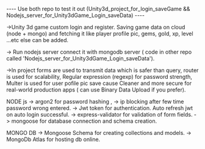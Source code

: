 ---- Use both repo to test it out (Unity3d_project_for_login_saveGame && Nodejs_server_for_Unity3dGame_Login_saveData) ----

->Unity 3d game custom login and register. Saving game data on cloud (node + mongo) and fetching it like player profile pic, gems, gold, xp, level ...etc else can be added.

-> Run nodejs server connect it with mongodb server ( code in other repo called 'Nodejs_server_for_Unity3dGame_Login_saveData').

->In project forms are used to transmit data which is safer than query, router is used for scalability, Regular expression (regexp) for password strength, Multer is used for user pofile pic save cause Cleaner and more secure for real-world production apps ( can use Binary Data Upload if you prefer).

NODE js
-> argon2 for password hashing , 
-> ip blocking after few time password wrong entered.
-> Jwt token for authentication. Auto refresh jwt on auto login successful.
-> express-validator for validation of form fields.
-> mongoose for database connection and schema creation.

MONGO DB
-> Mongoose Schema for creating collections and models.
-> MongoDb Atlas for hosting db online.


